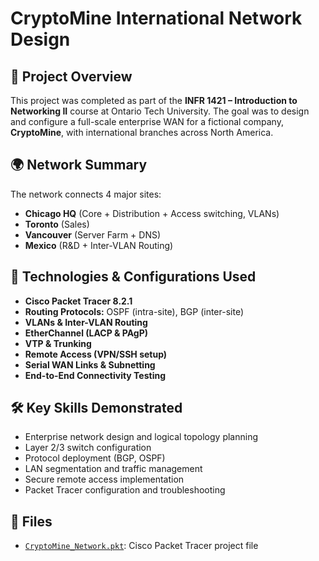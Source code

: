 # CryptoMine International Network Design

## 📁 Project Overview
This project was completed as part of the **INFR 1421 – Introduction to Networking II** course at Ontario Tech University. The goal was to design and configure a full-scale enterprise WAN for a fictional company, **CryptoMine**, with international branches across North America.

## 🌍 Network Summary
The network connects 4 major sites:
- **Chicago HQ** (Core + Distribution + Access switching, VLANs)
- **Toronto** (Sales)
- **Vancouver** (Server Farm + DNS)
- **Mexico** (R&D + Inter-VLAN Routing)

## 🔧 Technologies & Configurations Used
- **Cisco Packet Tracer 8.2.1**
- **Routing Protocols:** OSPF (intra-site), BGP (inter-site)
- **VLANs & Inter-VLAN Routing**
- **EtherChannel (LACP & PAgP)**
- **VTP & Trunking**
- **Remote Access (VPN/SSH setup)**
- **Serial WAN Links & Subnetting**
- **End-to-End Connectivity Testing**

## 🛠 Key Skills Demonstrated
- Enterprise network design and logical topology planning  
- Layer 2/3 switch configuration  
- Protocol deployment (BGP, OSPF)  
- LAN segmentation and traffic management  
- Secure remote access implementation  
- Packet Tracer configuration and troubleshooting  

## 📄 Files
- [`CryptoMine_Network.pkt`](./CryptoMine_Network.pkt): Cisco Packet Tracer project file

